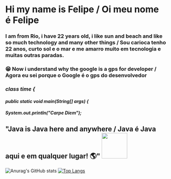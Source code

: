 # Hi my name is Felipe / Oi meu nome é Felipe
### I am from Rio, i have 22 years old, i like sun and beach and like so much technology and many other things / Sou carioca tenho 22 anos, curto sol e o mar e me amarro muito em tecnologia e muitas outras paradas.

### :grin: Now i understand why the google is a gps for developer / Agora eu sei porque o Google é o gps do desenvolvedor  

### ***class time {***
####  ***public static void main(String[] args) {***
####    ***System.out.println("Carpe Diem");***

## "Java is Java here and anywhere / Java é Java aqui e em qualquer lugar! :earth_americas:" <img src="https://user-images.githubusercontent.com/89545100/134685961-eb4c293b-c48b-48be-927e-f872430ca658.gif" width="80" height="80" /> 

![Anurag's GitHub stats](https://github-readme-stats.vercel.app/api?username=felipecarvalhobarr&show_icons=true)
[![Top Langs](https://github-readme-stats.vercel.app/api/top-langs/?username=felipecarvalhobarr&langs_count=8)](https://github.com/anuraghazra/github-readme-stats)

